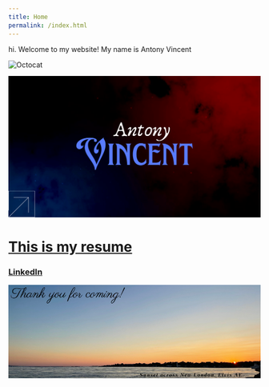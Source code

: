 ```yaml
---
title: Home
permalink: /index.html
---
```


hi. Welcome to my website! My name is Antony Vincent

![Octocat](https://github.githubassets.com/images/icons/emoji/octocat.png)

![Splash](assets/img/helloanto.png)

# [This is my resume](pages/resume.md)

### [LinkedIn](https://www.linkedin.com/in/antony-vincent-a22a80129/)

![thankyouforcoming](assets/img/thank-you-sunset1.png)
